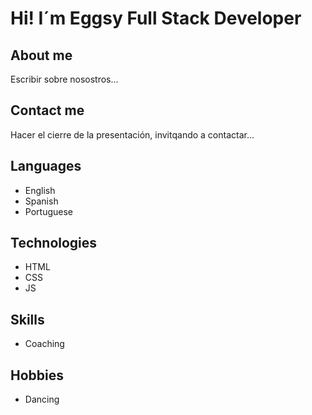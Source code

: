 # Hi! I´m Eggsy Full Stack Developer

## About me

Escribir sobre nosostros...


## Contact me

Hacer el cierre de la presentación, invitqando a contactar...

## Languages

- English
- Spanish
- Portuguese

## Technologies

- HTML
- CSS
- JS

## Skills

- Coaching

## Hobbies
- Dancing
